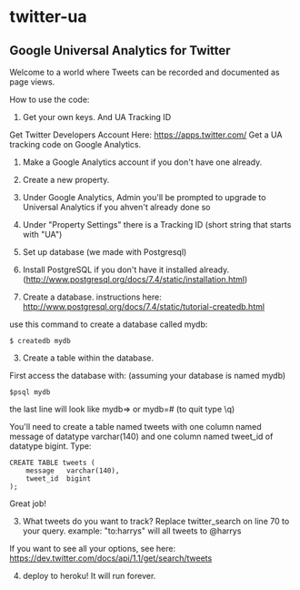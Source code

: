 twitter-ua
==========

Google Universal Analytics for Twitter
--------------------------------------

Welcome to a world where Tweets can be recorded and documented as page views. 

How to use the code:

1. Get your own keys. And UA Tracking ID

Get Twitter Developers Account Here: https://apps.twitter.com/
Get a UA tracking code on Google Analytics. 

1. Make a Google Analytics account if you don't have one already.
2. Create a new property. 
3. Under Google Analytics, Admin you'll be prompted to upgrade to Universal Analytics if you ahven't already done so
4. Under "Property Settings" there is a Tracking ID (short string that starts with "UA")

2. Set up database (we made with Postgresql)

1. Install PostgreSQL if you don't have it installed already. (http://www.postgresql.org/docs/7.4/static/installation.html)
2. Create a database. instructions here: http://www.postgresql.org/docs/7.4/static/tutorial-createdb.html

use this command to create a database called mydb:

	$ createdb mydb

3. Create a table within the database.

First access the database with: (assuming your database is named mydb)

	$psql mydb

the last line will look like mydb=> or mydb=# (to quit type \q)

You'll need to create a table named tweets with one column named message of datatype varchar(140) and one column named tweet_id of datatype bigint. Type:

	CREATE TABLE tweets (
		message   varchar(140),
		tweet_id  bigint
	);

Great job!

3. What tweets do you want to track? Replace twitter_search on line 70 to your query. 
	example: "to:harrys" will all tweets to @harrys

If you want to see all your options, see here: https://dev.twitter.com/docs/api/1.1/get/search/tweets

4. deploy to heroku! It will run forever. 